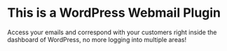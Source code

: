 # This is a WordPress Webmail Plugin

Access your emails and correspond with your customers right inside the dashboard of WordPress, no more logging into multiple areas!
